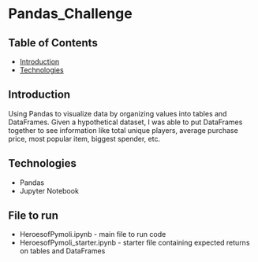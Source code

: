 # Pandas_Challenge

## Table of Contents
* [Introduction](#introduction)
* [Technologies](#technologies)

## Introduction
Using Pandas to visualize data by organizing values into tables and DataFrames. Given a hypothetical dataset, I was able to put DataFrames together to see information like total unique players, average purchase price, most popular item, biggest spender, etc. 

## Technologies 
* Pandas
* Jupyter Notebook

## File to run
* HeroesofPymoli.ipynb - main file to run code
* HeroesofPymoli_starter.ipynb - starter file containing expected returns on tables and DataFrames
